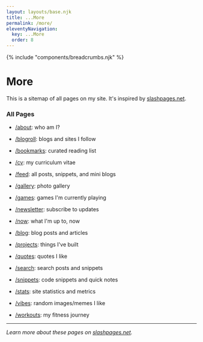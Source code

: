 ```yaml
---
layout: layouts/base.njk
title: ...More
permalink: /more/
eleventyNavigation:
  key: ...More
  order: 8
---
```

{% include "components/breadcrumbs.njk" %}

# More

This is a sitemap of all pages on my site. It's inspired by [slashpages.net](https://slashpages.net).


### All Pages

- [/about](/about/): who am I?

- [/blogroll](/blogroll/): blogs and sites I follow
- [/bookmarks](/bookmarks/): curated reading list
- [/cv](/cv/): my curriculum vitae
- [/feed](/feed/): all posts, snippets, and mini blogs
- [/gallery](/gallery/): photo gallery
- [/games](/games/): games I'm currently playing
- [/newsletter](/newsletter/): subscribe to updates
- [/now](/now/): what I'm up to, now
- [/blog](/blog/): blog posts and articles
- [/projects](/projects/): things I've built
- [/quotes](/quotes/): quotes I like
- [/search](/search/): search posts and snippets
- [/snippets](/snippets/): code snippets and quick notes
- [/stats](/stats/): site statistics and metrics
- [/vibes](/vibes/): random images/memes I like
- [/workouts](/workouts/): my fitness journey



<!-- /accessibility -->
<!-- /blogroll: blogs I like/follow. -->
<!-- /books: books I like and recommend -->
<!-- /boycott: companies I don't like -->
<!-- /buttons -->
<!-- /changelog -->
<!-- /colophon: what's this website made of? -->
<!-- /contact: how to reach me -->
<!-- /contributions: my code contributions -->
<!-- /consulting -->
<!-- /donations -->
<!-- /guestbook -->
<!-- /hello -->
<!-- /hire -->
<!-- /interests: list of things I like in no particular order. -->
<!-- /links -->
<!-- /media -->
<!-- /next -->
<!-- /nope -->
<!-- /postroll: essays I like -->
<!-- /predictions: my predictions -->
<!-- /save: discount codes for things I recommend -->
<!-- /subscribe: get engaged, without the commitment -->
<!-- /uses: what I use -->
<!-- /verify -->
<!-- /where: where I am right now -->

---

*Learn more about these pages on [slashpages.net](https://slashpages.net).*
